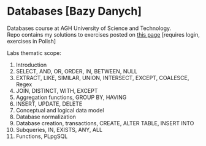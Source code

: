 # Databases [Bazy Danych]
Databases course at AGH University of Science and Technology.  
Repo contains my solutions to exercises posted on [this page](http://home.agh.edu.pl/~mszpyrka/doku.php?id=lectures:bd:start) [requires login, exercises in Polish]

Labs thematic scope:
1. Introduction
2. SELECT, AND, OR, ORDER, IN, BETWEEN, NULL
3. EXTRACT, LIKE, SIMILAR, UNION, INTERSECT, EXCEPT, COALESCE, Regex
4. JOIN, DISTINCT, WITH, EXCEPT
5. Aggregation functions, GROUP BY, HAVING
6. INSERT, UPDATE, DELETE
7. Conceptual and logical data model
8. Database normalization
9. Database creation, transactions, CREATE, ALTER TABLE, INSERT INTO
10. Subqueries, IN, EXISTS, ANY, ALL
11. Functions, PLpgSQL
